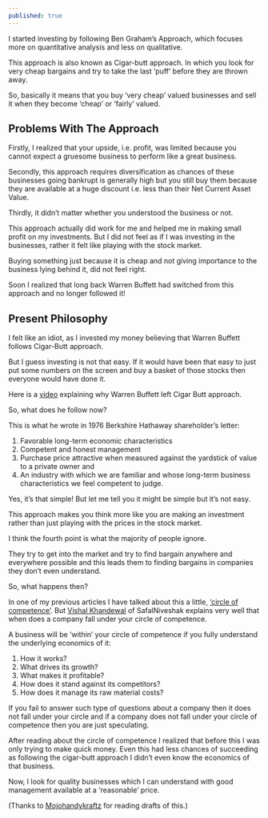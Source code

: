 ```yaml
---
published: true
---
```

I started investing by following Ben Graham’s Approach, which focuses more on quantitative analysis and less on qualitative.

This approach is also known as Cigar-butt approach. In which you look for very cheap bargains and try to take the last ‘puff’ before they are thrown away.

So, basically it means that you buy ‘very cheap’ valued businesses and sell it when they become ‘cheap’ or ‘fairly’ valued.

## Problems With The Approach

Firstly, I realized that your upside, i.e. profit, was limited because you cannot expect a gruesome business to perform like a great business.

Secondly, this approach requires diversification as chances of these businesses going bankrupt is generally high but you still buy them because they are available at a huge discount i.e. less than their Net Current Asset Value.

Thirdly, it didn’t matter whether you understood the business or not.

This approach actually did work for me and helped me in making small profit on my investments. But I did not feel as if I was investing in the businesses, rather it felt like playing with the stock market.

Buying something just because it is cheap and not giving importance to the business lying behind it, did not feel right.

Soon I realized that long back Warren Buffett had switched from this approach and no longer followed it!

## Present Philosophy

I felt like an idiot, as I invested my money believing that Warren Buffett follows Cigar-Butt approach.

But I guess investing is not that easy. If it would have been that easy to just put some numbers on the screen and buy a basket of those stocks then everyone would have done it.

Here is a [video](https://youtu.be/XRNh7_ACAxk) explaining why Warren Buffett left Cigar Butt approach.

So, what does he follow now?

This is what he wrote in 1976 Berkshire Hathaway shareholder’s letter:

1. Favorable long-term economic characteristics
2. Competent and honest management
3. Purchase price attractive when measured against the yardstick of value to a private owner and
4. An industry with which we are familiar and whose long-term business characteristics we feel competent to judge.

Yes, it’s that simple! But let me tell you it might be simple but it’s not easy.

This approach makes you think more like you are making an investment rather than just playing with the prices in the stock market.

I think the fourth point is what the majority of people ignore.

They try to get into the market and try to find bargain anywhere and everywhere possible and this leads them to finding bargains in companies they don’t even understand.

So, what happens then?

In one of my previous articles I have talked about this a little, [‘circle of competence’](http://arjunbadola.blog/The-Science-Of-Investing/). But [Vishal Khandewal](https://www.safalniveshak.com/value-investing-course-creating-circle-of-competence/) of SafalNiveshak explains very well that when does a company fall under your circle of competence.

A business will be ‘within’ your circle of competence if you fully understand the underlying economics of it:

1. How it works?
2. What drives its growth?
3. What makes it profitable?
4. How does it stand against its competitors?
5. How does it manage its raw material costs?

If you fail to answer such type of questions about a company then it does not fall under your circle and if a company does not fall under your circle of competence then you are just speculating.

After reading about the circle of competence I realized that before this I was only trying to make quick money. Even this had less chances of succeeding as following the cigar-butt approach I didn’t even know the economics of that business.

Now, I look for quality businesses which I can understand with good management available at a ‘reasonable’ price.

(Thanks to [Mojohandykraftz](https://www.mojohandykraftz.com/)  for reading drafts of this.)
